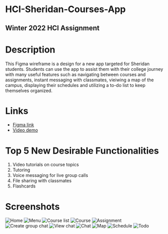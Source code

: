 # HCI-Sheridan-Courses-App
## Winter 2022 HCI Assignment

# Description
This Figma wireframe is a design for a new app targeted for Sheridan students. Students can use the app to assist them with their college journey with many useful features such as navigating between courses and assignments, instant messaging with classmates, vieiwing a map of the campus, displaying their schedules and utilizing a to-do list to keep themselves organized.

# Links
- [Figma link](https://www.figma.com/file/P12ackYPQwwE9NPQ1JDTYP/Burhan_Faquiri_A2?node-id=0%3A1)
- [Video demo](https://youtu.be/iXyDRq4r368)

# Top 5 New Desirable Functionalities
1.	Video tutorials on course topics
2.	Tutoring
3.	Voice messaging for live group calls
4.	File sharing with classmates
5.	Flashcards

# Screenshots
![Home](https://github.com/burhanf/HCI-Sheridan-Courses-App/blob/main/home.png)
![Menu](https://github.com/burhanf/HCI-Sheridan-Courses-App/blob/main/menu.png)
![Course list](https://github.com/burhanf/HCI-Sheridan-Courses-App/blob/main/course_list.png)
![Course](https://github.com/burhanf/HCI-Sheridan-Courses-App/blob/main/course.png)
![Assignment](https://github.com/burhanf/HCI-Sheridan-Courses-App/blob/main/assignment.png)
![Create group chat](https://github.com/burhanf/HCI-Sheridan-Courses-App/blob/main/create_chat.png)
![View chat](https://github.com/burhanf/HCI-Sheridan-Courses-App/blob/main/chat_list.png)
![Chat](https://github.com/burhanf/HCI-Sheridan-Courses-App/blob/main/chat.png)
![Map](https://github.com/burhanf/HCI-Sheridan-Courses-App/blob/main/map.png)
![Schedule](https://github.com/burhanf/HCI-Sheridan-Courses-App/blob/main/schedule.png)
![Todo](https://github.com/burhanf/HCI-Sheridan-Courses-App/blob/main/todo.png)


